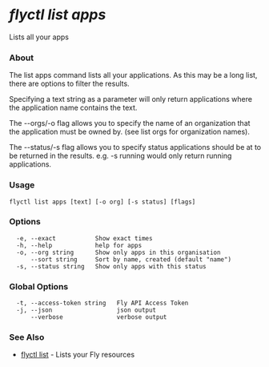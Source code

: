 # _flyctl list apps_

Lists all your apps

### About

The list apps command lists all your applications. As this may be a
long list, there are options to filter the results.

Specifying a text string as a parameter will only return applications where the
application name contains the text.

The --orgs/-o flag allows you to specify the name of an organization that the
application must be owned by. (see list orgs for organization names).

The --status/-s flag allows you to specify status applications should be at to be
returned in the results. e.g. -s running would only return running applications.

### Usage
~~~
flyctl list apps [text] [-o org] [-s status] [flags]
~~~

### Options

~~~
  -e, --exact           Show exact times
  -h, --help            help for apps
  -o, --org string      Show only apps in this organisation
      --sort string     Sort by name, created (default "name")
  -s, --status string   Show only apps with this status
~~~

### Global Options

~~~
  -t, --access-token string   Fly API Access Token
  -j, --json                  json output
      --verbose               verbose output
~~~

### See Also

* [flyctl list](/docs/flyctl/list/)	 - Lists your Fly resources

